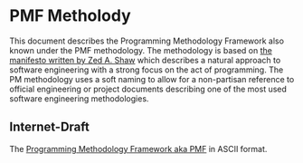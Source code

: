 # PMF Metholody

This document describes the Programming Methodology Framework also
known under the PMF methodology.  The methodology is based on [the
manifesto written by Zed A.  Shaw](http://programming-motherfucker.com) which
describes a natural approach to software engineering with a strong
focus on the act of programming.  The PM methodology uses a soft
naming to allow for a non-partisan reference to official engineering
or project documents describing one of the most used software
engineering methodologies.

## Internet-Draft

The [Programming Methodology Framework aka PMF](raw.md.txt) in ASCII format.
